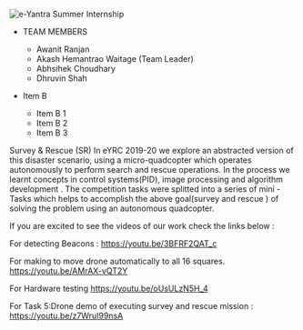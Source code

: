 ![e-Yantra Summer Internship](http://www.e-yantra.org/img/EyantraLogoLarge.png)


         
+ TEAM MEMBERS 
    + Awanit Ranjan
    + Akash Hemantrao Waitage (Team Leader) 
    + Abhsihek Choudhary 
    + Dhruvin Shah 

+ Item B
    + Item B 1
    + Item B 2
    + Item B 3



Survey &amp; Rescue (SR) In eYRC 2019-20 we explore an abstracted version of this disaster scenario, using a micro-quadcopter which operates autonomously to perform search and rescue operations. In the process we learnt concepts in control systems(PID), image processing and algorithm development . The competition tasks were splitted into a series of mini - Tasks which helps to accomplish the above goal(survey and rescue ) of solving the problem using an autonomous quadcopter.



If you are excited to see the videos of our work check the links below : 

For detecting Beacons : https://youtu.be/3BFRF2QAT_c

For making to move drone automatically to all 16 squares.   https://youtu.be/AMrAX-vQT2Y

For Hardware testing   https://youtu.be/oUsULzN5H_4

For Task 5:Drone demo of executing survey and rescue mission :  https://youtu.be/z7WruI99nsA
